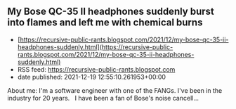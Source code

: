 ## My Bose QC-35 II headphones suddenly burst into flames and left me with chemical burns
 - [https://recursive-public-rants.blogspot.com/2021/12/my-bose-qc-35-ii-headphones-suddenly.html](https://recursive-public-rants.blogspot.com/2021/12/my-bose-qc-35-ii-headphones-suddenly.html)
 - RSS feed: https://recursive-public-rants.blogspot.com
 - date published: 2021-12-19 12:55:10.261953+00:00

About me: I'm a software engineer with one of the FANGs. I've been in the industry for 20 years.   I have been a fan of Bose's noise cancell...

